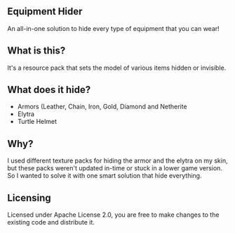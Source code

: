 ## Equipment Hider
An all-in-one solution to hide every type of equipment that you can wear!

## What is this?
It's a resource pack that sets the model of various items hidden or invisible.

## What does it hide?

- Armors (Leather, Chain, Iron, Gold, Diamond and Netherite
- Elytra
- Turtle Helmet

## Why?

I used different texture packs for hiding the armor and the elytra on my skin, but these packs weren't updated in-time or stuck in a lower game version. So I wanted to solve it with one smart solution that hide everything.

## Licensing

Licensed under Apache License 2.0, you are free to make changes to the existing code and distribute it.
